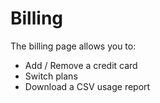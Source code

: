 # Billing

The billing page allows you to:

* Add / Remove a credit card
* Switch plans
* Download a CSV usage report



